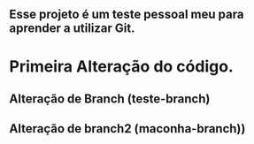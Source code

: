 ## Esse projeto é um teste pessoal meu para aprender a utilizar Git.

# Primeira Alteração do código.

## Alteração de Branch (teste-branch)

## Alteração de branch2 (maconha-branch))